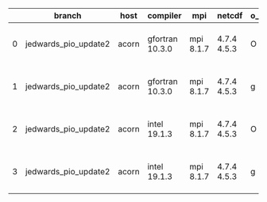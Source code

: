 |    | branch               | host   | compiler        | mpi       | netcdf      | o_g   | os     | build   |   u_pass |   u_fail |   s_pass |   s_fail |   e_pass |   e_fail |   nuopc_pass |   nuopc_fail | artifacts_hash                                                                                                                                                    | modified                  |
|----|----------------------|--------|-----------------|-----------|-------------|-------|--------|---------|----------|----------|----------|----------|----------|----------|--------------|--------------|-------------------------------------------------------------------------------------------------------------------------------------------------------------------|---------------------------|
|  0 | jedwards_pio_update2 | acorn  | gfortran 10.3.0 | mpi 8.1.7 | 4.7.4 4.5.3 | O     | Unicos | pass    |    13647 |        0 |       49 |        0 |       80 |        0 |           50 |            0 | [artifacts](https://github.com/esmf-org/esmf-test-artifacts/tree/4d6f380b7a312eee1d76019ea4cd022c58edd27e/jedwards_pio_update2/acorn/gfortran/10.3.0/O/mpi/8.1.7) | 2022-03-18 01:54:13 +0000 |
|  1 | jedwards_pio_update2 | acorn  | gfortran 10.3.0 | mpi 8.1.7 | 4.7.4 4.5.3 | g     | Unicos | pass    |    13647 |        0 |       49 |        0 |       80 |        0 |           50 |            0 | [artifacts](https://github.com/esmf-org/esmf-test-artifacts/tree/8c1e6982a399c0af95b5af34ef05615f177ad5e8/jedwards_pio_update2/acorn/gfortran/10.3.0/g/mpi/8.1.7) | 2022-03-18 02:02:07 +0000 |
|  2 | jedwards_pio_update2 | acorn  | intel 19.1.3    | mpi 8.1.7 | 4.7.4 4.5.3 | O     | Unicos | pass    |    13647 |        0 |       49 |        0 |       80 |        0 |           50 |            0 | [artifacts](https://github.com/esmf-org/esmf-test-artifacts/tree/e9078b9180dea922629e3c34f176a5695de14c02/jedwards_pio_update2/acorn/intel/19.1.3/O/mpi/8.1.7)    | 2022-03-18 01:57:16 +0000 |
|  3 | jedwards_pio_update2 | acorn  | intel 19.1.3    | mpi 8.1.7 | 4.7.4 4.5.3 | g     | Unicos | pass    |    13647 |        0 |       49 |        0 |       80 |        0 |           50 |            0 | [artifacts](https://github.com/esmf-org/esmf-test-artifacts/tree/67c0a51eeb129b306238e3d649fdc8a419b845ef/jedwards_pio_update2/acorn/intel/19.1.3/g/mpi/8.1.7)    | 2022-03-18 01:57:35 +0000 |